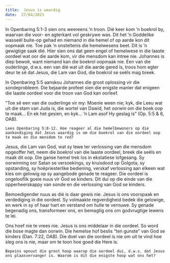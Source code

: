 ```yaml
---
title:  Jesus is waardig
date:  27/04/2023
---
```


In Openbaring 5:1-3 sien ons weereens ’n troon. Dié keer kom ’n boekrol by, waarvan die voor- en agterkant vol geskrywe was. Dit het ’n Goddelike wasseël buite-op gehad en niemand in die hemel of op aarde kon dit oopmaak nie. Toe pak ’n onsteltenis die hemelwesens beet. Dit is ’n gewigtige saak dié. Hier sien ons dat geen engel of hemelwese in die laaste oordeel wat oor die aarde kom, vir die mensdom kan intree nie. Johannes is diep bewoë, want niemand kan die boekrol oopmaak nie. Een van die ouderlinge, d.w.s. een van dié wat uit die aarde gered is, troos hom egter deur te sê dat Jesus, die Lam van God, die boekrol se seëls mag breek.

In Openbaring 5:5 aanskou Johannes die groot oplossing vir die sondeprobleem. Die bejaarde profeet sien die enigste manier dat enigeen die laaste oordeel voor die troon van God kan oorleef.

“Toe sê een van die ouderlinge vir my: Moenie ween nie; kyk, die Leeu wat uit die stam van Juda is, die wortel van Dawid, het oorwin om die boek oop te maak… En ek het gesien, en kyk… ’n Lam asof Hy geslag is” (Op. 5:5 & 6, OAB).

`Lees Openbaring 5:8-12. Hoe reageer al die hemelbewoners op die aankondiging dat Jesus waardig is om die boekrol van die oordeel oop te maak en die mensdom te red?`

Jesus, die Lam van God, wat sy lewe ter verlossing van die mensdom opgeoffer het, neem die boekrol van die laaste oordeel, breek die seëls en maak dit oop. Die ganse hemel trek los in ekstatiese lofgesang. Sy oorwinning oor Satan se versoekings, sy kruisdood op Golgota, sy opstanding, sy hoëpriesterlike bediening, verskaf verlossing aan elkeen wat kies om gelowig op sy aangebode genade te reageer. Die oordeel is ongelooflik goeie nuus vir God se kinders. Dit dui op die einde van die opperheerskappy van sonde en die verlossing van God se kinders.

Bemoedigender nuus as dié is daar gewis nie. Jesus is ons voorspaak en verdediging in die oordeel. Sy volmaakte regverdigheid bedek die gelowige, en werk in sy of haar hart en verstand om hulle te vernuwe. Sy genade begenadig ons, transformeer ons, en bemagtig ons om godvrugtige lewens te lei.

Ons hoef nie te vrees nie. Jesus is ons middelaar in die oordeel. So word die bose magte dan oorwin. Die hemelse hof beslis “ten gunste” van God se kinders (Dan. 7:22, OAB). Die doel van die oordeel is nie om uit te vind hoe sleg ons is nie, maar om te toon hoe goed die Here is.

`Bepeins opnuut die groot hoop waarop die oordeel dui, d.w.s. dat Jesus ons plaasvervanger is. Waarom is dit die enigste hoop wat ons het?`